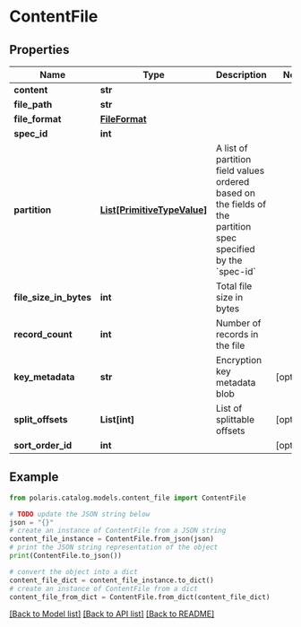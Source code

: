 <!--

 Licensed to the Apache Software Foundation (ASF) under one
 or more contributor license agreements.  See the NOTICE file
 distributed with this work for additional information
 regarding copyright ownership.  The ASF licenses this file
 to you under the Apache License, Version 2.0 (the
 "License"); you may not use this file except in compliance
 with the License.  You may obtain a copy of the License at

   http://www.apache.org/licenses/LICENSE-2.0

 Unless required by applicable law or agreed to in writing,
 software distributed under the License is distributed on an
 "AS IS" BASIS, WITHOUT WARRANTIES OR CONDITIONS OF ANY
 KIND, either express or implied.  See the License for the
 specific language governing permissions and limitations
 under the License.

-->
# ContentFile


## Properties

Name | Type | Description | Notes
------------ | ------------- | ------------- | -------------
**content** | **str** |  | 
**file_path** | **str** |  | 
**file_format** | [**FileFormat**](FileFormat.md) |  | 
**spec_id** | **int** |  | 
**partition** | [**List[PrimitiveTypeValue]**](PrimitiveTypeValue.md) | A list of partition field values ordered based on the fields of the partition spec specified by the &#x60;spec-id&#x60; | 
**file_size_in_bytes** | **int** | Total file size in bytes | 
**record_count** | **int** | Number of records in the file | 
**key_metadata** | **str** | Encryption key metadata blob | [optional] 
**split_offsets** | **List[int]** | List of splittable offsets | [optional] 
**sort_order_id** | **int** |  | [optional] 

## Example

```python
from polaris.catalog.models.content_file import ContentFile

# TODO update the JSON string below
json = "{}"
# create an instance of ContentFile from a JSON string
content_file_instance = ContentFile.from_json(json)
# print the JSON string representation of the object
print(ContentFile.to_json())

# convert the object into a dict
content_file_dict = content_file_instance.to_dict()
# create an instance of ContentFile from a dict
content_file_from_dict = ContentFile.from_dict(content_file_dict)
```
[[Back to Model list]](../README.md#documentation-for-models) [[Back to API list]](../README.md#documentation-for-api-endpoints) [[Back to README]](../README.md)


